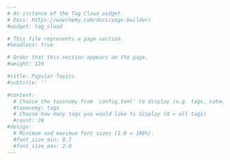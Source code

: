 ```yaml
---
# An instance of the Tag Cloud widget.
# Docs: https://wowchemy.com/docs/page-builder/
#widget: tag_cloud

# This file represents a page section.
#headless: true

# Order that this section appears on the page.
#weight: 120

#title: Popular Topics
#subtitle: ''

#content:
  # Choose the taxonomy from `config.toml` to display (e.g. tags, categories)
  #taxonomy: tags
  # Choose how many tags you would like to display (0 = all tags)
  #count: 20
#design:
  # Minimum and maximum font sizes (1.0 = 100%).
  #font_size_min: 0.7
  #font_size_max: 2.0
---
```


